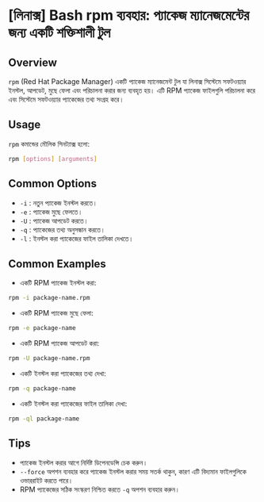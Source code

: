 # [লিনাক্স] Bash rpm ব্যবহার: প্যাকেজ ম্যানেজমেন্টের জন্য একটি শক্তিশালী টুল

## Overview
`rpm` (Red Hat Package Manager) একটি প্যাকেজ ম্যানেজমেন্ট টুল যা লিনাক্স সিস্টেমে সফটওয়্যার ইনস্টল, আপডেট, মুছে ফেলা এবং পরিচালনা করার জন্য ব্যবহৃত হয়। এটি RPM প্যাকেজ ফাইলগুলি পরিচালনা করে এবং সিস্টেমে সফটওয়্যার প্যাকেজের তথ্য সংগ্রহ করে।

## Usage
`rpm` কমান্ডের মৌলিক সিনট্যাক্স হলো:
```bash
rpm [options] [arguments]
```

## Common Options
- `-i` : নতুন প্যাকেজ ইনস্টল করতে।
- `-e` : প্যাকেজ মুছে ফেলতে।
- `-U` : প্যাকেজ আপডেট করতে।
- `-q` : প্যাকেজের তথ্য অনুসন্ধান করতে।
- `-l` : ইনস্টল করা প্যাকেজের ফাইল তালিকা দেখতে।

## Common Examples
- একটি RPM প্যাকেজ ইনস্টল করা:
```bash
rpm -i package-name.rpm
```

- একটি RPM প্যাকেজ মুছে ফেলা:
```bash
rpm -e package-name
```

- একটি RPM প্যাকেজ আপডেট করা:
```bash
rpm -U package-name.rpm
```

- একটি ইনস্টল করা প্যাকেজের তথ্য দেখা:
```bash
rpm -q package-name
```

- একটি ইনস্টল করা প্যাকেজের ফাইল তালিকা দেখা:
```bash
rpm -ql package-name
```

## Tips
- প্যাকেজ ইনস্টল করার আগে নির্দিষ্ট ডিপেনডেন্সি চেক করুন।
- `--force` অপশন ব্যবহার করে প্যাকেজ ইনস্টল করার সময় সতর্ক থাকুন, কারণ এটি বিদ্যমান ফাইলগুলিকে ওভাররাইট করতে পারে।
- RPM প্যাকেজের সঠিক সংস্করণ নিশ্চিত করতে `-q` অপশন ব্যবহার করুন।